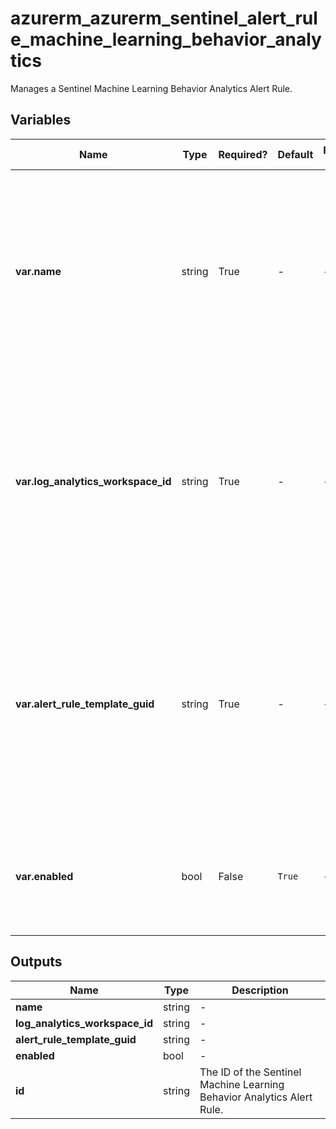 # azurerm_azurerm_sentinel_alert_rule_machine_learning_behavior_analytics

Manages a Sentinel Machine Learning Behavior Analytics Alert Rule.

## Variables

| Name | Type | Required? | Default  | possible values | Description |
| ---- | ---- | --------- | -------- | ----------- | ----------- |
| **var.name** | string | True | -  |  -  | The name which should be used for this SentinelMachine Learning Behavior Analytics Alert Rule. Changing this forces a new Sentinel Machine Learning Behavior Analytics Alert Rule to be created. | 
| **var.log_analytics_workspace_id** | string | True | -  |  -  | The ID of the Log Analytics Workspace this SentinelMachine Learning Behavior Analytics Alert Rule belongs to. Changing this forces a new Sentinel Machine Learning Behavior Analytics Alert Rule to be created. | 
| **var.alert_rule_template_guid** | string | True | -  |  -  | The GUID of the alert rule template which is used for this Sentinel Machine Learning Behavior Analytics Alert Rule. Changing this forces a new Sentinel Machine Learning Behavior Analytics Alert Rule to be created. | 
| **var.enabled** | bool | False | `True`  |  -  | Should this Sentinel Machine Learning Behavior Analytics Alert Rule be enabled? Defaults to `true`. | 



## Outputs

| Name | Type | Description |
| ---- | ---- | --------- | 
| **name** | string  | - | 
| **log_analytics_workspace_id** | string  | - | 
| **alert_rule_template_guid** | string  | - | 
| **enabled** | bool  | - | 
| **id** | string  | The ID of the Sentinel Machine Learning Behavior Analytics Alert Rule. | 